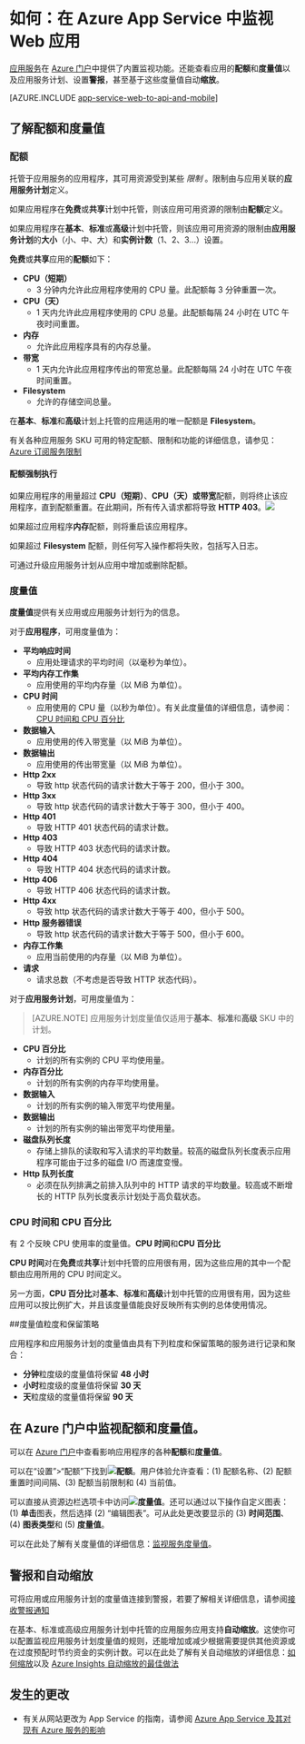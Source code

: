 <properties
	pageTitle="在 Azure App Service 中监视应用"
	description="了解如何使用 Azure 门户在 Azure App Service 中监视应用。"
	services="app-service"
	documentationCenter=""
	authors="btardif"
	manager="wpickett"
	editor="mollybos"/>

<tags
	ms.service="app-service"
	ms.date="07/31/2016"
	wacn.date=""/>

# 如何：在 Azure App Service 中监视 Web 应用

[应用服务](/documentation/articles/app-service-changes-existing-services/)在 [Azure 门户](https://portal.azure.cn)中提供了内置监视功能。还能查看应用的**配额**和**度量值**以及应用服务计划、设置**警报**，甚至基于这些度量值自动**缩放**。

[AZURE.INCLUDE [app-service-web-to-api-and-mobile](../../includes/app-service-web-to-api-and-mobile.md)]

## 了解配额和度量值

### 配额

托管于应用服务的应用程序，其可用资源受到某些 *限制* 。限制由与应用关联的**应用服务计划**定义。

如果应用程序在**免费**或**共享**计划中托管，则该应用可用资源的限制由**配额**定义。

如果应用程序在**基本**、**标准**或**高级**计划中托管，则该应用可用资源的限制由**应用服务计划**的**大小**（小、中、大）和**实例计数**（1、2、3...）设置。

**免费**或**共享**应用的**配额**如下：

* **CPU（短期）**
   * 3 分钟内允许此应用程序使用的 CPU 量。此配额每 3 分钟重置一次。
* **CPU（天）**
   * 1 天内允许此应用程序使用的 CPU 总量。此配额每隔 24 小时在 UTC 午夜时间重置。
* **内存**
   * 允许此应用程序具有的内存总量。
* **带宽**
   * 1 天内允许此应用程序传出的带宽总量。此配额每隔 24 小时在 UTC 午夜时间重置。
* **Filesystem**
   * 允许的存储空间总量。
   
在**基本**、**标准**和**高级**计划上托管的应用适用的唯一配额是 **Filesystem**。

有关各种应用服务 SKU 可用的特定配额、限制和功能的详细信息，请参见：[Azure 订阅服务限制](/documentation/articles/azure-subscription-service-limits/#app-service-limits)

#### 配额强制执行

如果应用程序的用量超过 **CPU（短期）**、**CPU（天）**或**带宽**配额，则将终止该应用程序，直到配额重置。在此期间，所有传入请求都将导致 **HTTP 403**。![][http403]

如果超过应用程序**内存**配额，则将重启该应用程序。

如果超过 **Filesystem** 配额，则任何写入操作都将失败，包括写入日志。

可通过升级应用服务计划从应用中增加或删除配额。

### 度量值

**度量值**提供有关应用或应用服务计划行为的信息。

对于**应用程序**，可用度量值为：

* **平均响应时间**
   * 应用处理请求的平均时间（以毫秒为单位）。
* **平均内存工作集**
   * 应用使用的平均内存量（以 MiB 为单位）。
* **CPU 时间**
   * 应用使用的 CPU 量（以秒为单位）。有关此度量值的详细信息，请参阅：[CPU 时间和 CPU 百分比](#cpu-time-vs-cpu-percentage)
* **数据输入**
   * 应用使用的传入带宽量（以 MiB 为单位）。
* **数据输出**
   * 应用使用的传出带宽量（以 MiB 为单位）。
* **Http 2xx**
   * 导致 http 状态代码的请求计数大于等于 200，但小于 300。
* **Http 3xx**
   * 导致 http 状态代码的请求计数大于等于 300，但小于 400。
* **Http 401**
   * 导致 HTTP 401 状态代码的请求计数。
* **Http 403**
   * 导致 HTTP 403 状态代码的请求计数。
* **Http 404**
   * 导致 HTTP 404 状态代码的请求计数。
* **Http 406**
   * 导致 HTTP 406 状态代码的请求计数。
* **Http 4xx**
   * 导致 http 状态代码的请求计数大于等于 400，但小于 500。
* **Http 服务器错误**
   * 导致 http 状态代码的请求计数大于等于 500，但小于 600。
* **内存工作集**
   * 应用当前使用的内存量（以 MiB 为单位）。
* **请求**
   * 请求总数（不考虑是否导致 HTTP 状态代码）。

对于**应用服务计划**，可用度量值为：

>[AZURE.NOTE] 应用服务计划度量值仅适用于**基本**、**标准**和**高级** SKU 中的计划。

* **CPU 百分比**
   * 计划的所有实例的 CPU 平均使用量。
* **内存百分比**
   * 计划的所有实例的内存平均使用量。
* **数据输入**
   * 计划的所有实例的输入带宽平均使用量。
* **数据输出**
   * 计划的所有实例的输出带宽平均使用量。
* **磁盘队列长度**
   * 存储上排队的读取和写入请求的平均数量。较高的磁盘队列长度表示应用程序可能由于过多的磁盘 I/O 而速度变慢。
* **Http 队列长度**
   * 必须在队列排满之前排入队列中的 HTTP 请求的平均数量。较高或不断增长的 HTTP 队列长度表示计划处于高负载状态。

### CPU 时间和 CPU 百分比
<!-- To do: Fix Anchor (#CPU-time-vs.-CPU-percentage) -->

有 2 个反映 CPU 使用率的度量值。**CPU 时间**和**CPU 百分比**

**CPU 时间**对在**免费**或**共享**计划中托管的应用很有用，因为这些应用的其中一个配额由应用所用的 CPU 时间定义。

另一方面，**CPU 百分比**对**基本**、**标准**和**高级**计划中托管的应用很有用，因为这些应用可以按比例扩大，并且该度量值能良好反映所有实例的总体使用情况。

##度量值粒度和保留策略

应用程序和应用服务计划的度量值由具有下列粒度和保留策略的服务进行记录和聚合：

 * **分钟**粒度级的度量值将保留 **48 小时**
 * **小时**粒度级的度量值将保留 **30 天**
 * **天**粒度级的度量值将保留 **90 天**

## 在 Azure 门户中监视配额和度量值。

可以在 [Azure 门户](https://portal.azure.cn)中查看影响应用程序的各种**配额**和**度量值**。

可以在“设置”>“配额”下找到![][quotas]**配额**。用户体验允许查看：(1) 配额名称、(2) 配额重置时间间隔、(3) 配额当前限制和 (4) 当前值。

可以直接从资源边栏选项卡中访问![][metrics]**度量值**。还可以通过以下操作自定义图表：(1) **单击**图表，然后选择 (2) “编辑图表”。可从此处更改要显示的 (3) **时间范围**、(4) **图表类型**和 (5) **度量值**。

可以在此处了解有关度量值的详细信息：[监视服务度量值](/documentation/articles/insights-how-to-customize-monitoring/)。

## 警报和自动缩放
可将应用或应用服务计划的度量值连接到警报，若要了解相关详细信息，请参阅[接收警报通知](/documentation/articles/insights-receive-alert-notifications/)

在基本、标准或高级应用服务计划中托管的应用服务应用支持**自动缩放**。这使你可以配置监视应用服务计划度量值的规则，还能增加或减少根据需要提供其他资源或在过度预配时节约资金的实例计数。可以在此处了解有关自动缩放的详细信息：[如何缩放](/documentation/articles/insights-how-to-scale/)以及 [Azure Insights 自动缩放的最佳做法](/documentation/articles/insights-autoscale-best-practices/)

## 发生的更改
* 有关从网站更改为 App Service 的指南，请参阅 [Azure App Service 及其对现有 Azure 服务的影响](/documentation/articles/app-service-changes-existing-services/)

[fzilla]: http://go.microsoft.com/fwlink/?LinkId=247914
[vmsizes]: http://go.microsoft.com/fwlink/?LinkID=309169



<!-- Images. -->
[http403]: ./media/web-sites-monitor/http403.png
[quotas]: ./media/web-sites-monitor/quotas.png
[metrics]: ./media/web-sites-monitor/metrics.png

<!---HONumber=Mooncake_0919_2016-->
